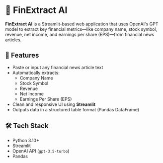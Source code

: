 # 🧾 FinExtract AI

**FinExtract AI** is a Streamlit-based web application that uses OpenAI's GPT model to extract key financial metrics—like company name, stock symbol, revenue, net income, and earnings per share (EPS)—from financial news articles.

## 🚀 Features

- Paste or input any financial news article text
- Automatically extracts:
  - Company Name
  - Stock Symbol
  - Revenue
  - Net Income
  - Earnings Per Share (EPS)
- Clean and responsive UI using **Streamlit**
- Outputs data in a structured table format (Pandas DataFrame)

## 🛠 Tech Stack

- Python 3.10+
- Streamlit
- OpenAI API (`gpt-3.5-turbo`)
- Pandas

